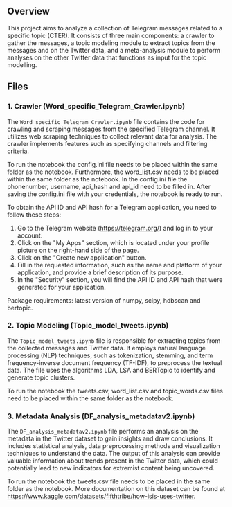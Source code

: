 ## Overview
This project aims to analyze a collection of Telegram messages related to a specific topic (CTER). It consists of three main components: a crawler to gather the messages, a topic modeling module to extract topics from the messages and on the Twitter data, and a meta-analysis module to perform analyses on the other Twitter data that functions as input for the topic modelling.

## Files

### 1. Crawler (Word_specific_Telegram_Crawler.ipynb)
The `Word_specific_Telegram_Crawler.ipynb` file contains the code for crawling and scraping messages from the specified Telegram channel. It utilizes web scraping techniques to collect relevant data for analysis. The crawler implements features such as specifying channels and filtering criteria.

To run the notebook the config.ini file needs to be placed within the same folder as the notebook.
Furthermore, the word_list.csv needs to be placed within the same folder as the notebook.
In the config.ini file the phonenumber, username, api_hash and api_id need to be filled in.
After saving the config.ini file with your credentials, the notebook is ready to run.

To obtain the API ID and API hash for a Telegram application, you need to follow these steps:

1. Go to the Telegram website (https://telegram.org/) and log in to your account.
2. Click on the "My Apps" section, which is located under your profile picture on the right-hand side of the page.
3. Click on the "Create new application" button.
4. Fill in the requested information, such as the name and platform of your application, and provide a brief description of its purpose.
5. In the "Security" section, you will find the API ID and API hash that were generated for your application.

Package requirements:
latest version of numpy, scipy, hdbscan and bertopic.

### 2. Topic Modeling (Topic_model_tweets.ipynb)
The `Topic_model_tweets.ipynb` file is responsible for extracting topics from the collected messages and Twitter data. It employs natural language processing (NLP) techniques, such as tokenization, stemming, and term frequency-inverse document frequency (TF-IDF), to preprocess the textual data. The file uses the algorithms LDA, LSA and BERTopic to identify and generate topic clusters.

To run the notebook the tweets.csv, word_list.csv and topic_words.csv files need to be placed within the same folder as the notebook.

### 3. Metadata Analysis (DF_analysis_metadatav2.ipynb)
The `DF_analysis_metadatav2.ipynb` file performs an analysis on the metadata in the Twitter dataset to gain insights and draw conclusions. It includes statistical analysis, data preprocessing methods and visualization techniques to understand the data. The output of this analysis can provide valuable information about trends present in the Twitter data, which could potentially lead to new indicators for extremist content being uncovered.

To run the notebook the tweets.csv file needs to be placed in the same folder as the notebook. More documentation on this dataset can be found at https://www.kaggle.com/datasets/fifthtribe/how-isis-uses-twitter.

